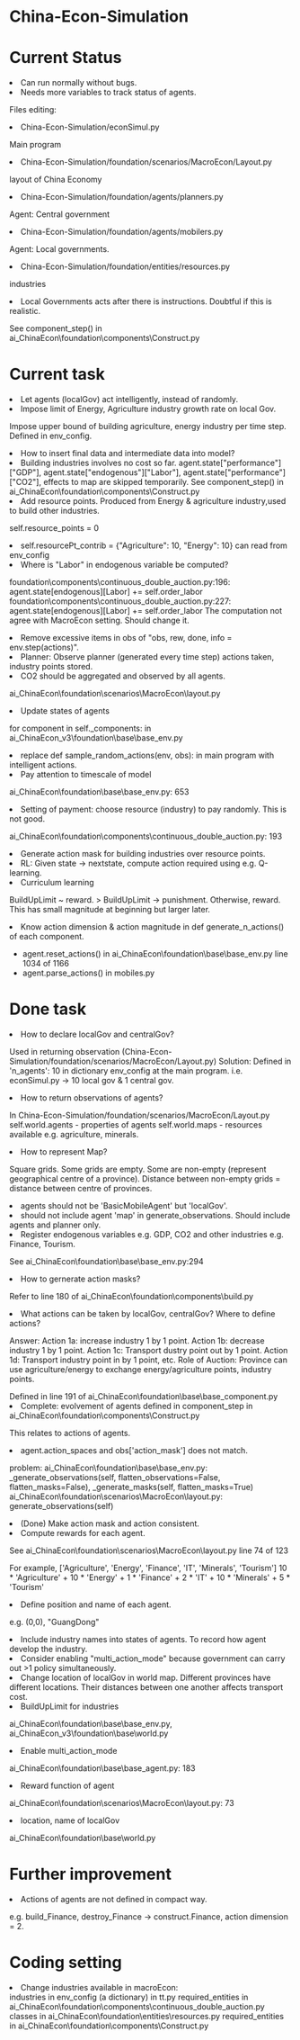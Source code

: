 # China-Econ-Simulation

<h1> Current Status </h1>
<li> Can run normally without bugs. </li>
<li> Needs more variables to track status of agents. </li>

<p> Files editing: </p>
<li> China-Econ-Simulation/econSimul.py </li>
<p> Main program </p>
<li> China-Econ-Simulation/foundation/scenarios/MacroEcon/Layout.py </li>
<p> layout of China Economy </p>
<li> China-Econ-Simulation/foundation/agents/planners.py </li>
<p> Agent: Central government </p>
<li> China-Econ-Simulation/foundation/agents/mobilers.py </li>
<p> Agent: Local governments. </p>
<li> China-Econ-Simulation/foundation/entities/resources.py </li>
<p> industries </p>
<li> Local Governments acts after there is instructions. Doubtful if this is realistic.</li>
<p> See component_step() in ai_ChinaEcon\foundation\components\Construct.py </p>

# Current task
<li> Let agents (localGov) act intelligently, instead of randomly. </li>
<li> Impose limit of Energy, Agriculture industry growth rate on local Gov. </li>
<p> Impose upper bound of building agriculture, energy industry per time step. Defined in env_config. </p>
<li> How to insert final data and intermediate data into model? </li>
<li> Building industries involves no cost so far. agent.state["performance"]["GDP"], agent.state["endogenous"]["Labor"], agent.state["performance"]["CO2"], effects to map are skipped temporarily. See component_step() in ai_ChinaEcon\foundation\components\Construct.py</li>
<li> Add resource points. Produced from Energy & agriculture industry,used to build other industries. </li>
<p> self.resource_points = 0 </p>
<li> self.resourcePt_contrib = {"Agriculture": 10, "Energy": 10} can read from env_config </li>
<li> Where is "Labor" in endogenous variable be computed? </li>
<p> foundation\components\continuous_double_auction.py:196:        agent.state[endogenous][Labor] += self.order_labor
foundation\components\continuous_double_auction.py:227:        agent.state[endogenous][Labor] += self.order_labor
The computation not agree with MacroEcon setting. Should change it. </p>
<li> Remove excessive items in obs of "obs, rew, done, info = env.step(actions)". </li>
<li> Planner: Observe planner (generated every time step) actions taken, industry points stored. </li>
<li> CO2 should be aggregated and observed by all agents. </li>
<p> ai_ChinaEcon\foundation\scenarios\MacroEcon\layout.py </p>
<li> Update states of agents </li>
<p> for component in self._components: in ai_ChinaEcon_v3\foundation\base\base_env.py </p>
<li> replace def sample_random_actions(env, obs): in main program with intelligent actions. </li>
<li> Pay attention to timescale of model </li>
<p> ai_ChinaEcon\foundation\base\base_env.py: 653 </p>
<li> Setting of payment: choose resource (industry) to pay randomly. This is not good. </li>
<p> ai_ChinaEcon\foundation\components\continuous_double_auction.py: 193 </>
<li> Generate action mask for building industries over resource points. </li>
<li> RL: Given state -> nextstate, compute action required using e.g. Q-learning. </li>
<li> Curriculum learning </li>
<p> BuildUpLimit ~ reward. > BuildUpLimit -> punishment. Otherwise, reward. This has small magnitude at beginning but larger later. </p>
<li> Know action dimension & action magnitude in def generate_n_actions() of each component. </li>
<p> <ul>
       <li> agent.reset_actions() in ai_ChinaEcon\foundation\base\base_env.py line 1034 of 1166 </li>
       <li> agent.parse_actions() in mobiles.py </li>
    </ul>
</p>



# Done task
<li> How to declare localGov and centralGov? </li>
<p> Used in returning observation (China-Econ-Simulation/foundation/scenarios/MacroEcon/Layout.py)
Solution: Defined in 'n_agents': 10 in dictionary env_config at the main program. i.e. econSimul.py
-> 10 local gov & 1 central gov. </p>

<li> How to return observations of agents? </li>
<p> In China-Econ-Simulation/foundation/scenarios/MacroEcon/Layout.py
self.world.agents - properties of agents
self.world.maps - resources available e.g. agriculture, minerals. 

<li> How to represent Map? </li>
<p> Square grids. Some grids are empty. Some are non-empty (represent geographical centre of a province).
Distance between non-empty grids = distance between centre of provinces. </p>

<li> agents should not be 'BasicMobileAgent' but 'localGov'. </li>
<li> should not include agent 'map' in generate_observations. Should include agents and planner only. </li>

<li> Register endogenous variables e.g. GDP, CO2 and other industries e.g. Finance, Tourism. </li>
<p> See ai_ChinaEcon\foundation\base\base_env.py:294 </p>

<li> How to gernerate action masks? </li>
<p> Refer to line 180 of ai_ChinaEcon\foundation\components\build.py </p>

<li> What actions can be taken by localGov, centralGov? Where to define actions?  </li>
<p> Answer: Action 1a: increase industry 1 by 1 point. Action 1b: decrease industry 1 by 1 point. Action 1c: Transport dustry point out by 1 point. Action 1d: Transport industry point in by 1 point, etc.
Role of Auction: Province can use agriculture/energy to exchange energy/agriculture points, industry points. </p>
Defined in line 191 of ai_ChinaEcon\foundation\base\base_component.py

<li> Complete: evolvement of agents defined in component_step in ai_ChinaEcon\foundation\components\Construct.py </li>
<p> This relates to actions of agents. </p>

<li> agent.action_spaces and obs['action_mask'] does not match. </li>
<p> problem: ai_ChinaEcon\foundation\base\base_env.py: _generate_observations(self, flatten_observations=False, flatten_masks=False), _generate_masks(self, flatten_masks=True)
ai_ChinaEcon\foundation\scenarios\MacroEcon\layout.py: generate_observations(self) </p>

<li> (Done) Make action mask and action consistent. </li>

<li> Compute rewards for each agent. </li>
<p> See ai_ChinaEcon\foundation\scenarios\MacroEcon\layout.py line 74 of 123 </p>
<p> For example, ['Agriculture', 'Energy', 'Finance', 'IT', 'Minerals', 'Tourism']
10 * 'Agriculture'
+ 10 * 'Energy'
+ 1 * 'Finance'
+ 2 * 'IT'
+ 10 * 'Minerals'
+ 5 * 'Tourism' </p>

<li> Define position and name of each agent. </li>
<p> e.g. (0,0), "GuangDong" </p>

<li> Include industry names into states of agents. To record how agent develop the industry. </li>

<li> Consider enabling "multi_action_mode" because government can carry out >1 policy simultaneously. </li>

<li> Change location of localGov in world map. Different provinces have different locations. Their distances between one another affects transport cost. </li>

<li> BuildUpLimit for industries </li>
<p> ai_ChinaEcon\foundation\base\base_env.py, ai_ChinaEcon_v3\foundation\base\world.py </p>

<li> Enable multi_action_mode </li>
<p> ai_ChinaEcon\foundation\base\base_agent.py: 183 </p>

<li> Reward function of agent </li>
<p> ai_ChinaEcon\foundation\scenarios\MacroEcon\layout.py: 73 </p>

<li> location, name of localGov </li>
<p> ai_ChinaEcon\foundation\base\world.py </p>



# Further improvement
<li> Actions of agents are not defined in compact way. </li>
<p> e.g. build_Finance, destroy_Finance -> construct.Finance, action dimension = 2. </p>


# Coding setting
<li> Change industries available in macroEcon: </li>
industries in env_config (a dictionary) in tt.py
required_entities in ai_ChinaEcon\foundation\components\continuous_double_auction.py
classes in ai_ChinaEcon\foundation\entities\resources.py
required_entities in ai_ChinaEcon\foundation\components\Construct.py



